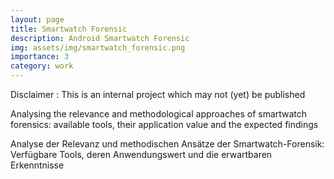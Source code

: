 ```yaml
---
layout: page
title: Smartwatch Forensic
description: Android Smartwatch Forensic
img: assets/img/smartwatch_forensic.png
importance: 3
category: work
---
```


Disclaimer : This is an internal project which may not (yet) be published

Analysing the relevance and methodological approaches of smartwatch forensics: available tools, their application value and the expected findings

Analyse der Relevanz und methodischen Ansätze der Smartwatch-Forensik: Verfügbare Tools, deren Anwendungswert und die erwartbaren Erkenntnisse


